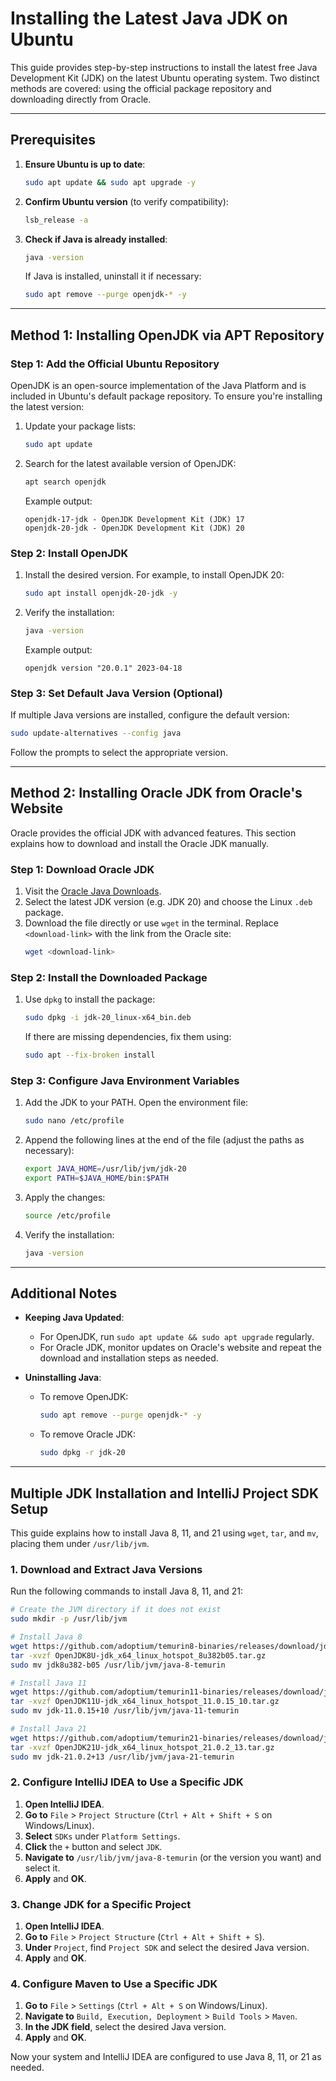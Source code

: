 # Installing the Latest Java JDK on Ubuntu

This guide provides step-by-step instructions to install the latest free Java Development Kit (JDK) on the latest Ubuntu operating system. Two distinct methods are covered: using the official package repository and downloading directly from Oracle.

---

## Prerequisites

1. **Ensure Ubuntu is up to date**:
   ```bash
   sudo apt update && sudo apt upgrade -y
   ```
2. **Confirm Ubuntu version** (to verify compatibility):
   ```bash
   lsb_release -a
   ```
3. **Check if Java is already installed**:
   ```bash
   java -version
   ```
   If Java is installed, uninstall it if necessary:
   ```bash
   sudo apt remove --purge openjdk-* -y
   ```

---

## Method 1: Installing OpenJDK via APT Repository

### Step 1: Add the Official Ubuntu Repository

OpenJDK is an open-source implementation of the Java Platform and is included in Ubuntu's default package repository. To ensure you're installing the latest version:

1. Update your package lists:
   ```bash
   sudo apt update
   ```
2. Search for the latest available version of OpenJDK:
   ```bash
   apt search openjdk
   ```
   Example output:
   ```
   openjdk-17-jdk - OpenJDK Development Kit (JDK) 17
   openjdk-20-jdk - OpenJDK Development Kit (JDK) 20
   ```

### Step 2: Install OpenJDK

1. Install the desired version. For example, to install OpenJDK 20:
   ```bash
   sudo apt install openjdk-20-jdk -y
   ```
2. Verify the installation:
   ```bash
   java -version
   ```
   Example output:
   ```
   openjdk version "20.0.1" 2023-04-18
   ```

### Step 3: Set Default Java Version (Optional)

If multiple Java versions are installed, configure the default version:
```bash
sudo update-alternatives --config java
```
Follow the prompts to select the appropriate version.

---

## Method 2: Installing Oracle JDK from Oracle's Website

Oracle provides the official JDK with advanced features. This section explains how to download and install the Oracle JDK manually.

### Step 1: Download Oracle JDK

1. Visit the [Oracle Java Downloads](https://www.oracle.com/java/technologies/javase-downloads.html).
2. Select the latest JDK version (e.g. JDK 20) and choose the Linux `.deb` package.
3. Download the file directly or use `wget` in the terminal. Replace `<download-link>` with the link from the Oracle site:
   ```bash
   wget <download-link>
   ```

### Step 2: Install the Downloaded Package

1. Use `dpkg` to install the package:
   ```bash
   sudo dpkg -i jdk-20_linux-x64_bin.deb
   ```
   If there are missing dependencies, fix them using:
   ```bash
   sudo apt --fix-broken install
   ```

### Step 3: Configure Java Environment Variables

1. Add the JDK to your PATH. Open the environment file:
   ```bash
   sudo nano /etc/profile
   ```
2. Append the following lines at the end of the file (adjust the paths as necessary):
   ```bash
   export JAVA_HOME=/usr/lib/jvm/jdk-20
   export PATH=$JAVA_HOME/bin:$PATH
   ```
3. Apply the changes:
   ```bash
   source /etc/profile
   ```
4. Verify the installation:
   ```bash
   java -version
   ```

---

## Additional Notes

- **Keeping Java Updated**:
  - For OpenJDK, run `sudo apt update && sudo apt upgrade` regularly.
  - For Oracle JDK, monitor updates on Oracle's website and repeat the download and installation steps as needed.

- **Uninstalling Java**:
  - To remove OpenJDK:
    ```bash
    sudo apt remove --purge openjdk-* -y
    ```
  - To remove Oracle JDK:
    ```bash
    sudo dpkg -r jdk-20
    ```

---

## Multiple JDK Installation and IntelliJ Project SDK Setup

This guide explains how to install Java 8, 11, and 21 using `wget`, `tar`, and `mv`, placing them under `/usr/lib/jvm`.

### 1. Download and Extract Java Versions
Run the following commands to install Java 8, 11, and 21:

```sh
# Create the JVM directory if it does not exist
sudo mkdir -p /usr/lib/jvm

# Install Java 8
wget https://github.com/adoptium/temurin8-binaries/releases/download/jdk8u382-b05/OpenJDK8U-jdk_x64_linux_hotspot_8u382b05.tar.gz
tar -xvzf OpenJDK8U-jdk_x64_linux_hotspot_8u382b05.tar.gz
sudo mv jdk8u382-b05 /usr/lib/jvm/java-8-temurin

# Install Java 11
wget https://github.com/adoptium/temurin11-binaries/releases/download/jdk-11.0.15+10/OpenJDK11U-jdk_x64_linux_hotspot_11.0.15_10.tar.gz
tar -xvzf OpenJDK11U-jdk_x64_linux_hotspot_11.0.15_10.tar.gz
sudo mv jdk-11.0.15+10 /usr/lib/jvm/java-11-temurin

# Install Java 21
wget https://github.com/adoptium/temurin21-binaries/releases/download/jdk-21.0.2+13/OpenJDK21U-jdk_x64_linux_hotspot_21.0.2_13.tar.gz
tar -xvzf OpenJDK21U-jdk_x64_linux_hotspot_21.0.2_13.tar.gz
sudo mv jdk-21.0.2+13 /usr/lib/jvm/java-21-temurin
```

### 2. Configure IntelliJ IDEA to Use a Specific JDK

1. **Open IntelliJ IDEA**.
2. **Go to** `File` > `Project Structure` (`Ctrl + Alt + Shift + S` on Windows/Linux).
3. **Select** `SDKs` under `Platform Settings`.
4. **Click** the `+` button and select `JDK`.
5. **Navigate to** `/usr/lib/jvm/java-8-temurin` (or the version you want) and select it.
6. **Apply** and **OK**.

### 3. Change JDK for a Specific Project

1. **Open IntelliJ IDEA**.
2. **Go to** `File` > `Project Structure` (`Ctrl + Alt + Shift + S`).
3. **Under** `Project`, find `Project SDK` and select the desired Java version.
4. **Apply** and **OK**.

### 4. Configure Maven to Use a Specific JDK

1. **Go to** `File` > `Settings` (`Ctrl + Alt + S` on Windows/Linux).
2. **Navigate to** `Build, Execution, Deployment` > `Build Tools` > `Maven`.
3. **In the JDK field**, select the desired Java version.
4. **Apply** and **OK**.

Now your system and IntelliJ IDEA are configured to use Java 8, 11, or 21 as needed.

